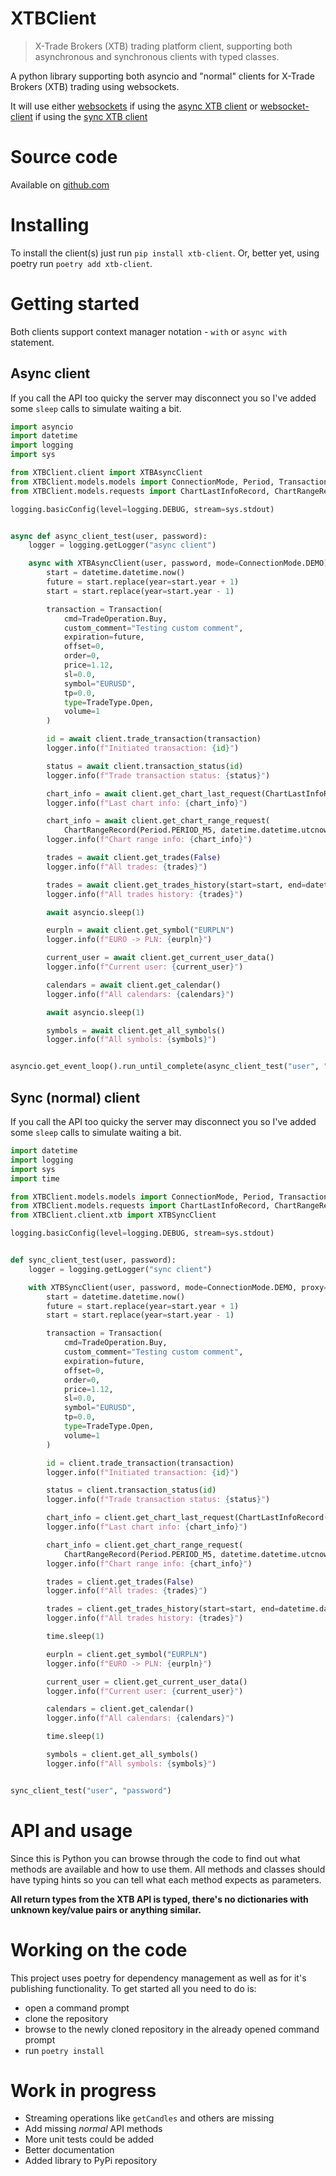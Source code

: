 # XTBClient

> X-Trade Brokers (XTB) trading platform client, supporting both asynchronous and synchronous clients with typed classes.

A python library supporting both asyncio and "normal" clients for X-Trade Brokers (XTB) trading using websockets.

It will use either [websockets](https://websockets.readthedocs.io/en/stable/) if using the [async XTB client](XTBClient/client/axtb.py) or [websocket-client](https://websocket-client.readthedocs.io/en/latest/) if using the [sync XTB client](XTBClient/client/xtb.py)

# Source code
Available on [github.com](https://github.com/eblis/XTBClient)

# Installing
To install the client(s) just run `pip install xtb-client`.
Or, better yet, using poetry run `poetry add xtb-client`.

# Getting started
Both clients support context manager notation  - `with` or `async with` statement.

## Async client
If you call the API too quicky the server may disconnect you so I've added some `sleep` calls to simulate waiting a bit.

```python
import asyncio
import datetime
import logging
import sys

from XTBClient.client import XTBAsyncClient
from XTBClient.models.models import ConnectionMode, Period, Transaction, TradeOperation, TradeType
from XTBClient.models.requests import ChartLastInfoRecord, ChartRangeRecord

logging.basicConfig(level=logging.DEBUG, stream=sys.stdout)


async def async_client_test(user, password):
    logger = logging.getLogger("async client")

    async with XTBAsyncClient(user, password, mode=ConnectionMode.DEMO) as client:
        start = datetime.datetime.now()
        future = start.replace(year=start.year + 1)
        start = start.replace(year=start.year - 1)

        transaction = Transaction(
            cmd=TradeOperation.Buy,
            custom_comment="Testing custom comment",
            expiration=future,
            offset=0,
            order=0,
            price=1.12,
            sl=0.0,
            symbol="EURUSD",
            tp=0.0,
            type=TradeType.Open,
            volume=1
        )

        id = await client.trade_transaction(transaction)
        logger.info(f"Initiated transaction: {id}")

        status = await client.transaction_status(id)
        logger.info(f"Trade transaction status: {status}")

        chart_info = await client.get_chart_last_request(ChartLastInfoRecord(Period.PERIOD_M5, datetime.datetime.now(), "EURPLN"))
        logger.info(f"Last chart info: {chart_info}")

        chart_info = await client.get_chart_range_request(
            ChartRangeRecord(Period.PERIOD_M5, datetime.datetime.utcnow(), datetime.datetime.now(), "EURPLN", ticks=5))
        logger.info(f"Chart range info: {chart_info}")

        trades = await client.get_trades(False)
        logger.info(f"All trades: {trades}")

        trades = await client.get_trades_history(start=start, end=datetime.datetime.now())
        logger.info(f"All trades history: {trades}")

        await asyncio.sleep(1)

        eurpln = await client.get_symbol("EURPLN")
        logger.info(f"EURO -> PLN: {eurpln}")

        current_user = await client.get_current_user_data()
        logger.info(f"Current user: {current_user}")

        calendars = await client.get_calendar()
        logger.info(f"All calendars: {calendars}")

        await asyncio.sleep(1)

        symbols = await client.get_all_symbols()
        logger.info(f"All symbols: {symbols}")


asyncio.get_event_loop().run_until_complete(async_client_test("user", "password"))
```

## Sync (normal) client
If you call the API too quicky the server may disconnect you so I've added some `sleep` calls to simulate waiting a bit.

```python
import datetime
import logging
import sys
import time

from XTBClient.models.models import ConnectionMode, Period, Transaction, TradeOperation, TradeType
from XTBClient.models.requests import ChartLastInfoRecord, ChartRangeRecord
from XTBClient.client.xtb import XTBSyncClient

logging.basicConfig(level=logging.DEBUG, stream=sys.stdout)


def sync_client_test(user, password):
    logger = logging.getLogger("sync client")

    with XTBSyncClient(user, password, mode=ConnectionMode.DEMO, proxy=None) as client:
        start = datetime.datetime.now()
        future = start.replace(year=start.year + 1)
        start = start.replace(year=start.year - 1)

        transaction = Transaction(
            cmd=TradeOperation.Buy,
            custom_comment="Testing custom comment",
            expiration=future,
            offset=0,
            order=0,
            price=1.12,
            sl=0.0,
            symbol="EURUSD",
            tp=0.0,
            type=TradeType.Open,
            volume=1
        )

        id = client.trade_transaction(transaction)
        logger.info(f"Initiated transaction: {id}")

        status = client.transaction_status(id)
        logger.info(f"Trade transaction status: {status}")

        chart_info = client.get_chart_last_request(ChartLastInfoRecord(Period.PERIOD_M5, datetime.datetime.now(), "EURPLN"))
        logger.info(f"Last chart info: {chart_info}")

        chart_info = client.get_chart_range_request(
            ChartRangeRecord(Period.PERIOD_M5, datetime.datetime.utcnow(), datetime.datetime.now(), "EURPLN", ticks=5))
        logger.info(f"Chart range info: {chart_info}")

        trades = client.get_trades(False)
        logger.info(f"All trades: {trades}")

        trades = client.get_trades_history(start=start, end=datetime.datetime.now())
        logger.info(f"All trades history: {trades}")

        time.sleep(1)

        eurpln = client.get_symbol("EURPLN")
        logger.info(f"EURO -> PLN: {eurpln}")

        current_user = client.get_current_user_data()
        logger.info(f"Current user: {current_user}")

        calendars = client.get_calendar()
        logger.info(f"All calendars: {calendars}")

        time.sleep(1)

        symbols = client.get_all_symbols()
        logger.info(f"All symbols: {symbols}")


sync_client_test("user", "password")
```

# API and usage
Since this is Python you can browse through the code to find out what methods are available and how to use them.
All methods and classes should have typing hints so you can tell what each method expects as parameters.

**All return types from the XTB API is typed, there's no dictionaries with unknown key/value pairs or anything similar.**

# Working on the code
This project uses poetry for dependency management as well as for it's publishing functionality.
To get started all you need to do is:
  - open a command prompt
  - clone the repository
  - browse to the newly cloned repository in the already opened command prompt
  - run `poetry install`


# Work in progress
 - Streaming operations like `getCandles` and others are missing
 - Add missing *normal* API methods
 - More unit tests could be added
 - Better documentation
 - Added library to PyPi repository
